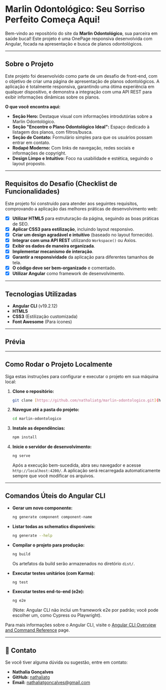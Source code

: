#  Marlin Odontológico: Seu Sorriso Perfeito Começa Aqui!

Bem-vindo ao repositório do site da **Marlin Odontológico**, sua parceira em saúde bucal! Este projeto é uma OnePage responsiva desenvolvida com Angular, focada na apresentação e busca de planos odontológicos.

---

## Sobre o Projeto

Este projeto foi desenvolvido como parte de um desafio de front-end, com o objetivo de criar uma página de apresentação de planos odontológicos. A aplicação é totalmente responsiva, garantindo uma ótima experiência em qualquer dispositivo, e demonstra a integração com uma API REST para exibir informações dinâmicas sobre os planos.

**O que você encontra aqui:**
* **Seção Hero:** Destaque visual com informações introdutórias sobre a Marlin Odontológico.
* **Seção "Encontre o Plano Odontológico Ideal":** Espaço dedicado à listagem dos planos, com filtros/busca.
* **Seção de Contato:** Formulário simples para que os usuários possam entrar em contato.
* **Rodapé Moderno:** Com links de navegação, redes sociais e informações de copyright.
* **Design Limpo e Intuitivo:** Foco na usabilidade e estética, seguindo o layout proposto.

---

## Requisitos do Desafio (Checklist de Funcionalidades)

Este projeto foi construído para atender aos seguintes requisitos, comprovando a aplicação das melhores práticas de desenvolvimento web:

-   [x] **Utilizar HTML5** para estruturação da página, seguindo as boas práticas de SEO.
-   [x] **Aplicar CSS3 para estilização**, incluindo layout responsivo.
-   [x] **Criar um design agradável e intuitivo** (baseado no layout fornecido).
-   [x] **Integrar com uma API REST** utilizando `Workspace()` ou Axios.
-   [x] **Exibir os dados de maneira organizada**.
-   [x] **Implementar mecanismo de interação**.
-   [x] **Garantir a responsividade** da aplicação para diferentes tamanhos de tela.
-   [x] **O código deve ser bem-organizado** e comentado.
-   [x] **Utilizar Angular** como framework de desenvolvimento.

---

## Tecnologias Utilizadas

* **Angular CLI** (v19.2.12)
* **HTML5**
* **CSS3** (Estilização customizada)
* **Font Awesome** (Para ícones)

---

##  Prévia

---
##  Como Rodar o Projeto Localmente

Siga estas instruções para configurar e executar o projeto em sua máquina local:

1.  **Clone o repositório:**
    ```bash
    git clone [https://github.com/nathaliatg/marlin-odontologico.git](https://github.com/nathaliatg/marlin-odontologico.git) # Verifique o nome do seu repositório
    ```
2.  **Navegue até a pasta do projeto:**
    ```bash
    cd marlin-odontologico
    ```
3.  **Instale as dependências:**
    ```bash
    npm install
    ```
4.  **Inicie o servidor de desenvolvimento:**
    ```bash
    ng serve
    ```
    Após a execução bem-sucedida, abra seu navegador e acesse `http://localhost:4200/`. A aplicação será recarregada automaticamente sempre que você modificar os arquivos.

---

##  Comandos Úteis do Angular CLI

* **Gerar um novo componente:**
    ```bash
    ng generate component component-name
    ```
* **Listar todas as schematics disponíveis:**
    ```bash
    ng generate --help
    ```
* **Compilar o projeto para produção:**
    ```bash
    ng build
    ```
    Os artefatos da build serão armazenados no diretório `dist/`.

* **Executar testes unitários (com Karma):**
    ```bash
    ng test
    ```
* **Executar testes end-to-end (e2e):**
    ```bash
    ng e2e
    ```
    (Note: Angular CLI não inclui um framework e2e por padrão; você pode escolher um, como Cypress ou Playwright).

Para mais informações sobre o Angular CLI, visite o [Angular CLI Overview and Command Reference](https://angular.dev/tools/cli) page.

---

## 📧 Contato

Se você tiver alguma dúvida ou sugestão, entre em contato:

* **Nathalia Gonçalves**
* **GitHub:** [nathaliatg](https://github.com/nathaliatg)
* **Email:** [nathaliatgoncalves@gmail.com](mailto:nathaliatgoncalves@gmail.com) 
